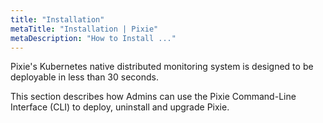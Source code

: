 ```yaml
---
title: "Installation"
metaTitle: "Installation | Pixie"
metaDescription: "How to Install ..."
---
```


Pixie's Kubernetes native distributed monitoring system is designed to be deployable in less than 30 seconds. 

This section describes how Admins can use the Pixie Command-Line Interface (CLI) to deploy, uninstall and upgrade Pixie.